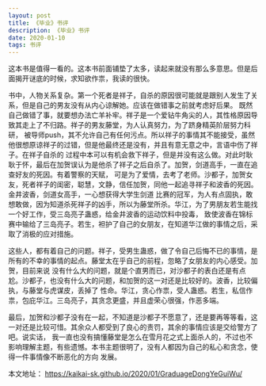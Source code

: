 ```yaml
---
layout: post
title: 《毕业》书评
description: 《毕业》书评
date: 2020-01-10
tags: 书评   
---
```


这本书是值得一看的。这本书前面铺垫了太多，读起来就没有那么多意思。但是后面揭开谜底的时候，求知欲作祟，我读的很快。

书中，人物关系复杂。第一个死者是祥子，自杀的原因很可能就是跟别人发生了关系，但是自己的男友没有从内心谅解她。应该在做错事之前就考虑好后果。
既然自己做错了事，就要想办法亡羊补牢。祥子是一个爱钻牛角尖的人，其性格原因导致其走上了不归路。祥子的男友藤堂，为人认真努力，为了跻身精英阶层努力科研，
被导师push，其不允许自己有任何污点。所以祥子的事情其不能接受，虽然他很想原谅祥子的过错，但是他最终还是没有，并且有意无意之中，言语中伤了祥子。在祥子自杀的
过程中本可以有机会救下祥子，但是并没有这么做。对此时耿耿于怀，最后在加贺误认为是他杀了祥子之后自杀了。加贺，剑道高手，一直在追查好友的死因。有着警察的天赋，
可是为了爱情，去考了老师。沙都子，加贺女友，死者祥子的闺密，聪慧，文静，信任加贺，同他一起追寻祥子和波香的死因。金井波香，剑道女高手，一心想获得大学生剑道
比赛的冠军，为人有点固执，敢想敢做，因为知道杀死祥子的凶手，所以为藤堂所杀。华江，为了男朋友若生能找一个好工作，受三岛亮子蛊惑，给金井波香的运动饮料中投毒，
致使波香在锦标赛中输给了三岛亮子。若生，袒护了自己的女朋友，在知道华江做的事情之后，采取了消极的应对措施。

这些人，都有着自己的问题。祥子，受男生蛊惑，做了令自己后悔不已的事情，是所有的不幸的事情的起点。藤堂太在乎自己的前程，忽略了女朋友的内心感受。加贺，目前来说
没有什么大的问题，就是个直男而已，对沙都子的表白还是有点尬。沙都子，也没有什么大的问题，和加贺的这一对还是比较好的。波香，比较偏执，与藤堂与虎谋皮，丢掉了
性命。华江，贪心作祟，受人蛊惑。若生，私信作祟，包庇华江。三岛亮子，其贪念更盛，并且虚荣心很强，作恶多端。

最后，加贺和沙都子没有在一起，不知道是沙都子不愿意了，还是要再等等看，这一对还是比较可惜。其余众人都受到了良心的责罚，其余的事情应该是交给警方了吧。说实话，
我一直也没有搞懂藤堂是怎么在雪月花之式上面杀人的，不过也不影响理解主题，有些遗憾。本书主题很明了，没有人都因为自己的私心和贪念，使得一件事情像不断恶化的方向
发展。

本文地址： https://kaikai-sk.github.io/2020/01/GraduageDongYeGuiWu/
